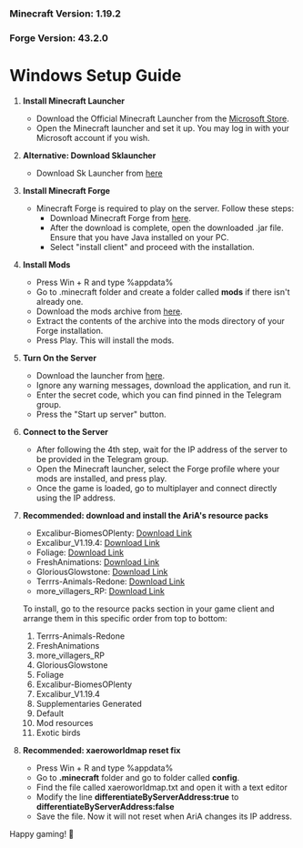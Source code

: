 ### Minecraft Version: 1.19.2
### Forge Version: 43.2.0

# Windows Setup Guide

1. **Install Minecraft Launcher**
    - Download the Official Minecraft Launcher from the [Microsoft Store](https://www.microsoft.com/store/productId/9NXP44L49SHJ).
    - Open the Minecraft launcher and set it up. You may log in with your Microsoft account if you wish.

1. **Alternative: Download Sklauncher**
   - Download Sk Launcher from [here](https://skmedix.pl/)

2. **Install Minecraft Forge**
   - Minecraft Forge is required to play on the server. Follow these steps:
     - Download Minecraft Forge from [here](https://storage.googleapis.com/aria-server-files/forge-1.19.2-43.2.0-installer.jar).
     - After the download is complete, open the downloaded .jar file. Ensure that you have Java installed on your PC.
     - Select "install client" and proceed with the installation.

3. **Install Mods**
   - Press Win + R and type %appdata%
   - Go to .minecraft folder and create a folder called **mods** if there isn't already one.
   - Download the mods archive from [here](https://storage.googleapis.com/aria-server-files/mods.zip). 
   - Extract the contents of the archive into the mods directory of your Forge installation.
   - Press Play. This will install the mods.

4. **Turn On the Server**
   - Download the launcher from [here](https://storage.googleapis.com/aria-server-files/aria-launcher.exe).
   - Ignore any warning messages, download the application, and run it.
   - Enter the secret code, which you can find pinned in the Telegram group.
   - Press the "Start up server" button.

5. **Connect to the Server**
   - After following the 4th step, wait for the IP address of the server to be provided in the Telegram group.
   - Open the Minecraft launcher, select the Forge profile where your mods are installed, and press play.
   - Once the game is loaded, go to multiplayer and connect directly using the IP address.

6. **Recommended: download and install the AriA's resource packs**
   - Excalibur-BiomesOPlenty: [Download Link](https://storage.googleapis.com/aria-server-files/Excalibur-BiomesOPlenty%2B1.14_BETA%20(2).zip)
   - Excalibur_V1.19.4: [Download Link](https://storage.googleapis.com/aria-server-files/Excalibur_V1.19.4.zip)
   - Foliage: [Download Link](https://storage.googleapis.com/aria-server-files/Foliage%2B-Resource-Pack-16x-1.19.zip)
   - FreshAnimations: [Download Link](https://storage.googleapis.com/aria-server-files/FreshAnimations_v1.7.zip)
   - GloriousGlowstone: [Download Link](https://storage.googleapis.com/aria-server-files/GloriousGlowstone-Resource-Pack-16x-1.19.zip)
   - Terrrs-Animals-Redone: [Download Link](https://storage.googleapis.com/aria-server-files/Terrrs-Animals-Redone-Resource-Pack-1.19.2.zip)
   - more_villagers_RP: [Download Link](https://storage.googleapis.com/aria-server-files/more_villagers_RP.zip)

   To install, go to the resource packs section in your game client and arrange them in this specific order from top to bottom:

   1. Terrrs-Animals-Redone
   2. FreshAnimations
   3. more_villagers_RP
   4. GloriousGlowstone
   5. Foliage
   6. Excalibur-BiomesOPlenty
   7. Excalibur_V1.19.4
   8. Supplementaries Generated
   9. Default
   10. Mod resources
   11. Exotic birds

7. **Recommended: xaeroworldmap reset fix**
   - Press Win + R and type %appdata%
   - Go to **.minecraft** folder and go to folder called **config**.
   - Find the file called xaeroworldmap.txt and open it with a text editor
   - Modify the line **differentiateByServerAddress:true** to **differentiateByServerAddress:false**
   - Save the file. Now it will not reset when AriA changes its IP address.


Happy gaming! 🚀